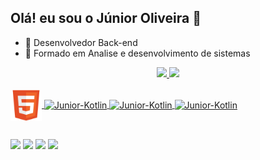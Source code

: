 ## Olá! eu sou o Júnior Oliveira 👋


- 🔭 Desenvolvedor Back-end
- 🌱 Formado em Analise e desenvolvimento de sistemas

<div align="center">
  <a href="https://github.com/junioroliveiraa">
  <img height="180em" src="https://github-readme-stats.vercel.app/api?username=junioroliveiraa&show_icons=false&theme=dark&include_all_commits=true&count_private=true"/>
  <img height="180em" src="https://github-readme-stats.vercel.app/api/top-langs/?username=junioroliveiraa&layout=compact&langs_count=7&theme=dark"/>
</div>

<link rel="stylesheet" href="https://cdn.jsdelivr.net/gh/devicons/devicon@v2.15.1/devicon.min.css">
 <div style="display: inline_block"><br>
  <img align="center" alt="Junior-HTML" height="50" width="50" src="https://raw.githubusercontent.com/devicons/devicon/master/icons/html5/html5-original.svg">
  <img align="center" alt="Junior-Kotlin" height="50" width="50" src="https://cdn.jsdelivr.net/gh/devicons/devicon/icons/androidstudio/androidstudio-original.svg">
  <img align="center" alt="Junior-Kotlin" height="50" width="50" src="https://cdn.jsdelivr.net/gh/devicons/devicon/icons/kotlin/kotlin-original-wordmark.svg">
  <img align="center" alt="Junior-Kotlin" height="50" width="50" src="https://cdn.jsdelivr.net/gh/devicons/devicon/icons/java/java-original-wordmark.svg">
 </div>

 ##

 <div>
  <a href="https://instagram.com/junniorgaldinno" target="_blank"><img src="https://img.shields.io/badge/-Instagram-%23E4405F?style=for-the-badge&logo=instagram&logoColor=white" target="_blank"></a>
  <a href="https://discord.com/channels/@me/1085727600804118579" target="_blank"><img src="https://img.shields.io/badge/Discord-7289DA?style=for-the-badge&logo=discord&logoColor=white" target="_blank"></a> 
  <a href = "josejunior.contato@outlook.com"><img src="https://img.shields.io/badge/Microsoft_Outlook-0078D4?style=for-the-badge&logo=microsoft-outlook&logoColor=white" target="_blank"></a>
  <a href="https://www.linkedin.com/in/junior-oliveira-135819186/" target="_blank"><img src="https://img.shields.io/badge/-LinkedIn-%230077B5?style=for-the-badge&logo=linkedin&logoColor=white" target="_blank"></a> 
</div>  
  
 
